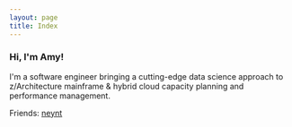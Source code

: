 ```yaml
---
layout: page
title: Index
---
```


### Hi, I'm Amy!

I'm a software engineer bringing a cutting-edge data science approach to z/Architecture mainframe & hybrid cloud capacity planning and performance management.

Friends: [neynt](https://neynt.ca/)